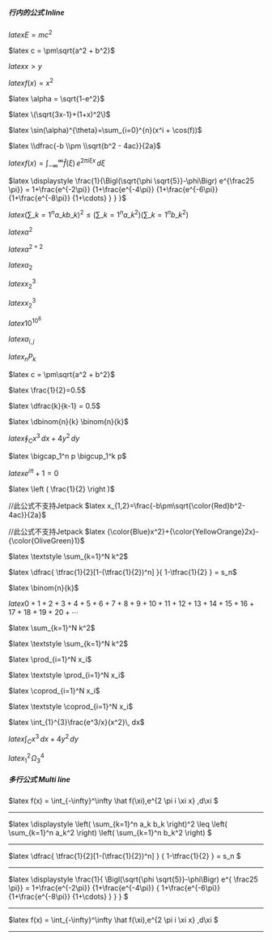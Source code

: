 ##### 行内的公式 Inline

$latex E=mc^2$

$latex c = \pm\sqrt{a^2 + b^2}$

$latex x > y$

$latex f(x) = x^2$

$latex \alpha = \sqrt{1-e^2}$

$latex \(\sqrt{3x-1}+(1+x)^2\)$

$latex \sin(\alpha)^{\theta}=\sum_{i=0}^{n}(x^i + \cos(f))$

$latex \\dfrac{-b \\pm \\sqrt{b^2 - 4ac}}{2a}$

$latex f(x) = \int_{-\infty}^\infty\hat f(\xi)\,e^{2 \pi i \xi x}\,d\xi$

$latex \displaystyle \frac{1}{\Bigl(\sqrt{\phi \sqrt{5}}-\phi\Bigr) e^{\frac25 \pi}} = 1+\frac{e^{-2\pi}} {1+\frac{e^{-4\pi}} {1+\frac{e^{-6\pi}} {1+\frac{e^{-8\pi}} {1+\cdots} } } }$

$latex \displaystyle \left( \sum\_{k=1}^n a\_k b\_k \right)^2 \leq \left( \sum\_{k=1}^n a\_k^2 \right) \left( \sum\_{k=1}^n b\_k^2 \right)$

$latex a^2$

$latex a^{2+2}$

$latex a_2$

$latex {x_2}^3$

$latex x_2^3$

$latex 10^{10^{8}}$

$latex a_{i,j}$

$latex _nP_k$

$latex c = \pm\sqrt{a^2 + b^2}$

$latex \frac{1}{2}=0.5$

$latex \dfrac{k}{k-1} = 0.5$

$latex \dbinom{n}{k} \binom{n}{k}$

$latex \oint_C x^3\, dx + 4y^2\, dy$

$latex \bigcap_1^n p   \bigcup_1^k p$

$latex e^{i \pi} + 1 = 0$

$latex \left ( \frac{1}{2} \right )$

//此公式不支持Jetpack
$latex x_{1,2}=\frac{-b\pm\sqrt{\color{Red}b^2-4ac}}{2a}$

//此公式不支持Jetpack
$latex {\color{Blue}x^2}+{\color{YellowOrange}2x}-{\color{OliveGreen}1}$

$latex \textstyle \sum_{k=1}^N k^2$

$latex \dfrac{ \tfrac{1}{2}[1-(\tfrac{1}{2})^n] }{ 1-\tfrac{1}{2} } = s_n$

$latex \binom{n}{k}$

$latex 0+1+2+3+4+5+6+7+8+9+10+11+12+13+14+15+16+17+18+19+20+\cdots$

$latex \sum_{k=1}^N k^2$

$latex \textstyle \sum_{k=1}^N k^2$

$latex \prod_{i=1}^N x_i$

$latex \textstyle \prod_{i=1}^N x_i$

$latex \coprod_{i=1}^N x_i$

$latex \textstyle \coprod_{i=1}^N x_i$

$latex \int_{1}^{3}\frac{e^3/x}{x^2}\, dx$

$latex \int_C x^3\, dx + 4y^2\, dy$

$latex {}_1^2\!\Omega_3^4$

##### 多行公式 Multi line

$latex
f(x) = \int_{-\infty}^\infty
    \hat f(\xi)\,e^{2 \pi i \xi x}
    \,d\xi
$

---

$latex
\displaystyle
\left( \sum\_{k=1}^n a\_k b\_k \right)^2
\leq
\left( \sum\_{k=1}^n a\_k^2 \right)
\left( \sum\_{k=1}^n b\_k^2 \right)
$

---

$latex
\dfrac{
    \tfrac{1}{2}[1-(\tfrac{1}{2})^n] }
    { 1-\tfrac{1}{2} } = s_n
$

---

$latex
\displaystyle
    \frac{1}{
        \Bigl(\sqrt{\phi \sqrt{5}}-\phi\Bigr) e^{
        \frac25 \pi}} = 1+\frac{e^{-2\pi}} {1+\frac{e^{-4\pi}} {
        1+\frac{e^{-6\pi}}
        {1+\frac{e^{-8\pi}}
         {1+\cdots} }
        }
    }
$

---

$latex
f(x) = \int_{-\infty}^\infty
    \hat f(\xi)\,e^{2 \pi i \xi x}
    \,d\xi
$

---